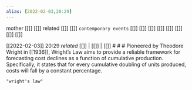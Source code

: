 ```yaml
---
alias: [2022-02-03,20:29]
---
```

 mother [[]] [[]]
 related [[]] [[]]
 `contemporary events` [[]] [[]] [[]] [[]] [[]] [[]] [[]] [[]]

[[2022-02-03]] 20:29 _related_ [[]] | [[]] | [[]] # # #
Pioneered by Theodore Wright in [[1936]], Wright’s Law aims to provide a reliable framework for forecasting cost declines as a function of cumulative production. Specifically, it states that for every cumulative doubling of units produced, costs will fall by a constant percentage.
 ```query
"wright's law"
```